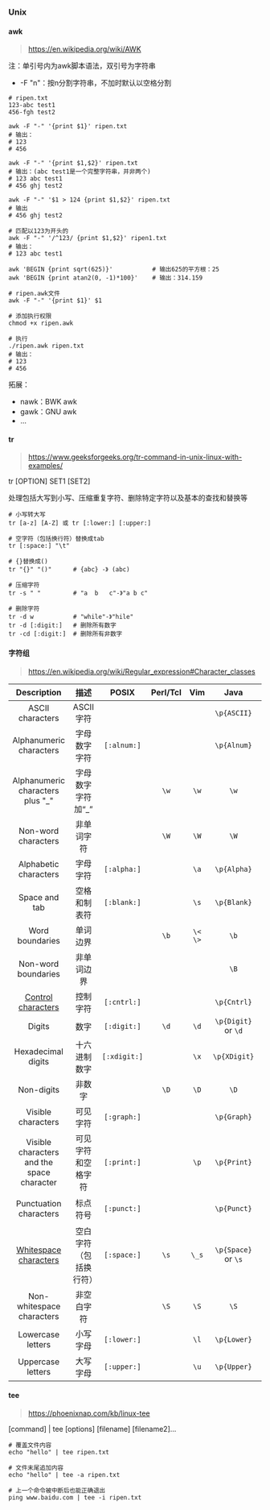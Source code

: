 ### Unix


#### awk

> https://en.wikipedia.org/wiki/AWK

注：单引号内为awk脚本语法，双引号为字符串

- -F "n"：按n分割字符串，不加时默认以空格分割

```shell script
# ripen.txt
123-abc test1
456-fgh test2

awk -F "-" '{print $1}' ripen.txt
# 输出：
# 123
# 456

awk -F "-" '{print $1,$2}' ripen.txt
# 输出：(abc test1是一个完整字符串，并非两个)
# 123 abc test1
# 456 ghj test2

awk -F "-" '$1 > 124 {print $1,$2}' ripen.txt
# 输出
# 456 ghj test2

# 匹配以123为开头的
awk -F "-" '/^123/ {print $1,$2}' ripen1.txt
# 输出：
# 123 abc test1
```

```shell script
awk 'BEGIN {print sqrt(625)}'           # 输出625的平方根：25
awk 'BEGIN {print atan2(0, -1)*100}'    # 输出：314.159
```

```shell script
# ripen.awk文件
awk -F "-" '{print $1}' $1

# 添加执行权限
chmod +x ripen.awk

# 执行
./ripen.awk ripen.txt
# 输出：
# 123
# 456
```



拓展：

- nawk：BWK awk
- gawk：GNU awk
- ...



#### tr

> https://www.geeksforgeeks.org/tr-command-in-unix-linux-with-examples/

tr [OPTION] SET1 [SET2]

处理包括大写到小写、压缩重复字符、删除特定字符以及基本的查找和替换等

```shell script
# 小写转大写
tr [a-z] [A-Z] 或 tr [:lower:] [:upper:]

# 空字符（包括换行符）替换成tab
tr [:space:] "\t"

# {}替换成()
tr "{}" "()"      # {abc} -》 (abc)

# 压缩字符
tr -s " "         # "a  b   c"-》"a b c"

# 删除字符
tr -d w           # "while"-》"hile"
tr -d [:digit:]   # 删除所有数字
tr -cd [:digit:]  # 删除所有非数字
```



#### 字符组

> https://en.wikipedia.org/wiki/Regular_expression#Character_classes

|                         Description                          | 描述 |    POSIX     | Perl/Tcl |   Vim   |        Java         |                ASCII                 |
| :----------------------------------------------------------: | :--: | :----------: | :------: | :-----: | :-----------------: | :----------------------------------: |
|                       ASCII characters                       |   ASCII 字符   |              |          |         |     `\p{ASCII}`     |            `[\x00-\x7F]`             |
|                   Alphanumeric characters                    | 字母数字字符 | `[:alnum:]`  |          |         |     `\p{Alnum}`     |            `[A-Za-z0-9]`             |
|               Alphanumeric characters plus "_"               | 字母数字字符加“_” |              |   `\w`   |  `\w`   |        `\w`         |            `[A-Za-z0-9_]`            |
|                     Non-word characters                      | 非单词字符 |              |   `\W`   |  `\W`   |        `\W`         |           `[^A-Za-z0-9_]`            |
|                    Alphabetic characters                     | 字母字符 | `[:alpha:]`  |          |  `\a`   |     `\p{Alpha}`     |              `[A-Za-z]`              |
|                        Space and tab                         | 空格和制表符 | `[:blank:]`  |          |  `\s`   |     `\p{Blank}`     |               `[ \t]`                |
|                       Word boundaries                        | 单词边界 |              |   `\b`   | `\< \>` |        `\b`         |    `(?<=\W)(?=\w)|(?<=\w)(?=\W)`     |
|                     Non-word boundaries                      | 非单词边界 |              |          |         |        `\B`         |    `(?<=\W)(?=\W)|(?<=\w)(?=\w)`     |
| [Control characters](https://en.wikipedia.org/wiki/Control_character) | 控制字符 | `[:cntrl:]`  |          |         |     `\p{Cntrl}`     |          `[\x00-\x1F\x7F]`           |
|                            Digits                            | 数字 | `[:digit:]`  |   `\d`   |  `\d`   | `\p{Digit}` or `\d` |               `[0-9]`                |
|                      Hexadecimal digits                      | 十六进制数字 | `[:xdigit:]` |          |  `\x`   |    `\p{XDigit}`     |            `[A-Fa-f0-9]`             |
|                          Non-digits                          | 非数字 |              |   `\D`   |  `\D`   |        `\D`         |               `[^0-9]`               |
|                      Visible characters                      | 可见字符 | `[:graph:]`  |          |         |     `\p{Graph}`     |            `[\x21-\x7E]`             |
|          Visible characters and the space character          | 可见字符和空格字符 | `[:print:]`  |          |  `\p`   |     `\p{Print}`     |            `[\x20-\x7E]`             |
|                    Punctuation characters                    | 标点符号 | `[:punct:]`  |          |         |     `\p{Punct}`     | `[][!"#$%&'()*+,./:;<=>?@\^_`{|
| [Whitespace characters](https://en.wikipedia.org/wiki/Whitespace_character) | 空白字符（包括换行符） | `[:space:]`  |   `\s`   |  `\_s`  | `\p{Space}` or `\s` |           `[ \t\r\n\v\f]`            |
|                  Non-whitespace characters                   | 非空白字符 |              |   `\S`   |  `\S`   |        `\S`         |           `[^ \t\r\n\v\f]`           |
|                      Lowercase letters                       | 小写字母 | `[:lower:]`  |          |  `\l`   |     `\p{Lower}`     |               `[a-z]`                |
|                      Uppercase letters                       | 大写字母 | `[:upper:]`  |          |  `\u`   |     `\p{Upper}`     |               `[A-Z]`                |



#### tee

> https://phoenixnap.com/kb/linux-tee

[command] | tee [options] [filename] [filename2]...

```shell script
# 覆盖文件内容
echo "hello" | tee ripen.txt

# 文件末尾追加内容
echo "hello" | tee -a ripen.txt

# 上一个命令被中断后也能正确退出
ping www.baidu.com | tee -i ripen.txt
```



